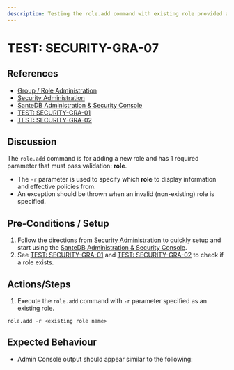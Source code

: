 ```yaml
---
description: Testing the role.add command with existing role provided as -r parameter only.
---
```


# TEST: SECURITY-GRA-07

## References

* [Group / Role Administration](../../../../../../../operations/server-administration/santedb-icdr-admin-console/group-role-management.md)
* [Security Administration](../../../../../../../operations-1/system-administration/security-administration/#demo-environment)&#x20;
* [SanteDB Administration & Security Console](../../../../../../../operations/server-administration/santedb-icdr-admin-console/)
* [TEST: SECURITY-GRA-01](test-security-gra-01.md)
* [TEST: SECURITY-GRA-02](test-security-gra-02.md)&#x20;

## Discussion

The `role.add` command is for adding a new role and has 1 required parameter that must pass validation: **role**.&#x20;

* The `-r` parameter is used to specify which **role** to display information and effective policies from.
* An exception should be thrown when an invalid (non-existing) role is specified.

## Pre-Conditions / Setup

1. Follow the directions from [Security Administration](../../../../../../../operations-1/system-administration/security-administration/#demo-environment) to quickly setup and start using the [SanteDB Administration & Security Console](../../../../../../../operations/server-administration/santedb-icdr-admin-console/).
2. See [TEST: SECURITY-GRA-01](test-security-gra-01.md) and [TEST: SECURITY-GRA-02](test-security-gra-02.md) to check if a role exists.

## Actions/Steps

1. Execute the `role.add` command with `-r` parameter specified as an existing role.

```
role.add -r <existing role name>
```

## Expected Behaviour

* Admin Console output should appear similar to the following:

```
```
